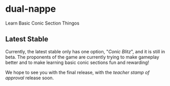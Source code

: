 # dual-nappe
Learn Basic Conic Section Thingos

## Latest Stable
Currently, the latest stable only has one option, "_Conic Blitz_", and it is still in beta.
The proponents of the game are currently trying to make gameplay better and to make learning basic conic sections fun and rewarding!

We hope to see you with the final release, with the _teacher stamp of approval_ release soon.

